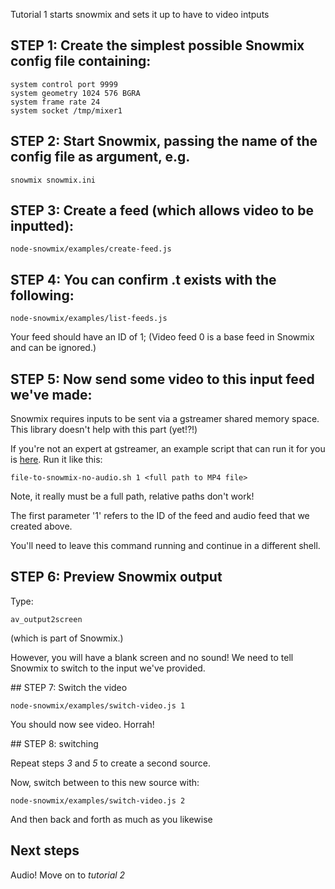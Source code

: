 Tutorial 1 starts snowmix and sets it up to have to video intputs

## STEP 1: Create the simplest possible Snowmix config file containing:

    system control port 9999
    system geometry 1024 576 BGRA
    system frame rate 24
    system socket /tmp/mixer1

## STEP 2: Start Snowmix, passing the name of the config file as argument, e.g.

    snowmix snowmix.ini

## STEP 3: Create a feed (which allows video to be inputted):

    node-snowmix/examples/create-feed.js

## STEP 4: You can confirm .t exists with the following:

    node-snowmix/examples/list-feeds.js

Your feed should have an ID of 1;
(Video feed 0 is a base feed in Snowmix and can be ignored.)

## STEP 5: Now send some video to this input feed we've made:

Snowmix requires inputs to be sent via a gstreamer shared memory space.
This library doesn't help with this part (yet!?!)

If you're not an expert at gstreamer, an example script that can run it for you is [here](https://gist.github.com/matthew1000/473685eaa61e37c3cc67986486a3c501).
Run it like this:

    file-to-snowmix-no-audio.sh 1 <full path to MP4 file>

Note, it really must be a full path, relative paths don't work!

The first parameter '1' refers to the ID of the feed and audio feed that we created above.

You'll need to leave this command running and continue in a different shell.

## STEP 6: Preview Snowmix output

Type:

    av_output2screen

(which is part of Snowmix.)

However, you will have a blank screen and no sound!
We need to tell Snowmix to switch to the input we've provided.

## STEP 7: Switch the video

    node-snowmix/examples/switch-video.js 1

You should now see video. Horrah!

## STEP 8: switching

Repeat steps *3* and *5* to create a second source.

Now, switch between to this new source with:

    node-snowmix/examples/switch-video.js 2

And then back and forth as much as you likewise

## Next steps

Audio! Move on to *tutorial 2*

